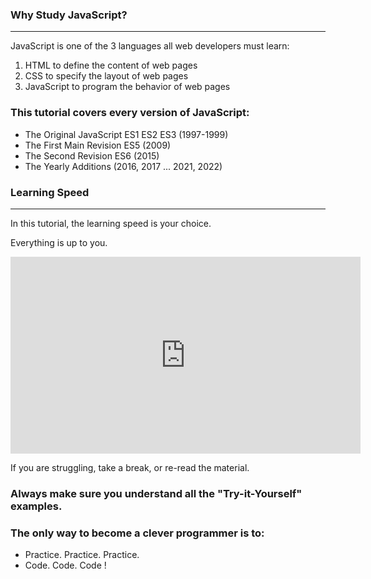 ### Why Study JavaScript?

---

JavaScript is one of the 3 languages all web developers must learn:

1. HTML to define the content of web pages
2. CSS to specify the layout of web pages
3. JavaScript to program the behavior of web pages

### This tutorial covers every version of JavaScript:

- The Original JavaScript ES1 ES2 ES3 (1997-1999)
- The First Main Revision ES5 (2009)
- The Second Revision ES6 (2015)
- The Yearly Additions (2016, 2017 ... 2021, 2022)

### Learning Speed

---

In this tutorial, the learning speed is your choice.

Everything is up to you.

<iframe width="560" height="315" src="https://www.youtube.com/embed/tEnCoocmPQM" frameborder="0" allowfullscreen></iframe>

If you are struggling, take a break, or re-read the material.

### Always make sure you understand all the "Try-it-Yourself" examples.

### The only way to become a clever programmer is to:

- Practice. Practice. Practice.
- Code. Code. Code !
